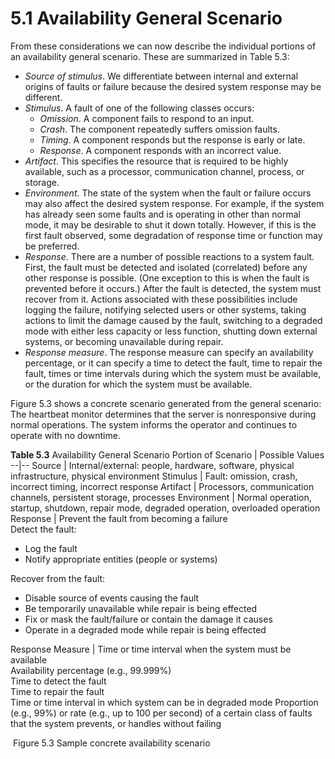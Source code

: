5.1 Availability General Scenario
===

From these considerations we can now describe the individual portions of an availability general scenario. These are summarized in Table 5.3:

* _Source of stimulus_. We differentiate between internal and external origins of faults or failure because the desired system response may be different.
* _Stimulus_. A fault of one of the following classes occurs:
  * _Omission_. A component fails to respond to an input.
  * _Crash_. The component repeatedly suffers omission faults.
  * _Timing_. A component responds but the response is early or late.
  * _Response_. A component responds with an incorrect value.
* _Artifact_. This specifies the resource that is required to be highly available, such as a processor, communication channel, process, or storage.
* _Environment_. The state of the system when the fault or failure occurs may also affect the desired system response. For example, if the system has already seen some faults and is operating in other than normal mode, it may be desirable to shut it down totally. However, if this is the first fault observed, some degradation of response time or function may be preferred.
* _Response_. There are a number of possible reactions to a system fault. First, the fault must be detected and isolated (correlated) before any other response is possible. (One exception to this is when the fault is prevented before it occurs.) After the fault is detected, the system must recover from it. Actions associated with these possibilities include logging the failure, notifying selected users or other systems, taking actions to limit the damage caused by the fault, switching to a degraded mode with either less capacity or less function, shutting down external systems, or becoming unavailable during repair.
* _Response measure_. The response measure can specify an availability percentage, or it can specify a time to detect the fault, time to repair the fault, times or time intervals during which the system must be available, or the duration for which the system must be available.

Figure 5.3 shows a concrete scenario generated from the general scenario: The heartbeat monitor determines that the server is nonresponsive during normal operations. The system informs the operator and continues to operate with no downtime.

**Table 5.3** Availability General Scenario
Portion of Scenario | Possible Values
--|--
Source | Internal/external: people, hardware, software, physical infrastructure, physical environment
Stimulus | Fault: omission, crash, incorrect timing, incorrect response
Artifact | Processors, communication channels, persistent storage, processes
Environment | Normal operation, startup, shutdown, repair mode, degraded operation, overloaded operation
Response | Prevent the fault from becoming a failure<br>Detect the fault:<br><ul><li>Log the fault<li>Notify appropriate entities (people or systems)</ul>Recover from the fault:<ul><li>Disable source of events causing the fault<li>Be temporarily unavailable while repair is being effected<li>Fix or mask the fault/failure or contain the damage it causes<li>Operate in a degraded mode while repair is being effected</ul>
Response Measure | Time or time interval when the system must be available <br>Availability percentage (e.g., 99.999%) <br>Time to detect the fault  <br>Time to repair the fault <br>Time or time interval in which system can be in degraded mode Proportion (e.g., 99%) or rate (e.g., up to 100 per second) of a certain class of faults that the system prevents, or handles without failing

![]()
Figure 5.3 Sample concrete availability scenario